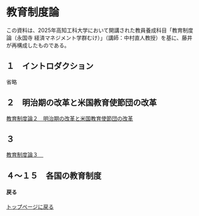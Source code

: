 # 教育制度論　

この資料は、2025年高知工科大学において開講された教員養成科目「教育制度論（永国寺 経済マネジメント学群むけ）」（講師：中村直人教授）を基に、藤井が再構成したものである。

## １　イントロダクション
省略

## ２　明治期の改革と米国教育使節団の改革
[教育制度論２　明治期の改革と米国教育使節団の改革](2KyouikuSeidoronn.md)

## ３　
[教育制度論３　]()

## ４～１５　各国の教育制度　





#### 戻る
[トップページに戻る](/ "トップページへ")